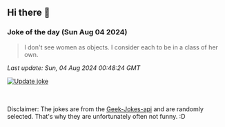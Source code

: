 ## Hi there 👋

### Joke of the day (Sun Aug 04 2024)
<!-- joke -->
>I don't see women as objects. I consider each to be in a class of her own.
<!-- /joke -->

*Last update: Sun, 04 Aug 2024 00:48:24 GMT*

[![Update joke](https://github.com/nclskfm/nclskfm/actions/workflows/joke.yml/badge.svg)](https://github.com/nclskfm/nclskfm/actions/workflows/joke.yml)

<br><br>
Disclaimer: The jokes are from the [Geek-Jokes-api](https://github.com/sameerkumar18/geek-joke-api) and are randomly selected. That's why they are unfortunately often not funny. :D
